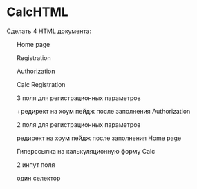 # CalcHTML
Сделать 4 HTML документа:

<ul>Home page</ul>
<ul>Registration</ul>
<ul>Authorization</ul>
<ul>Calc Registration</ul>
<ul>3 поля для регистрационных параметров</ul>
<ul>+редирект на хоум пейдж после заполнения Authorization</ul>
<ul>2 поля для регистрационных параметров</ul>
<ul>редирект на хоум пейдж после заполнения Home page</ul>
<ul>Гиперссылка на калькуляционную форму Calc</ul>
<ul>2 инпут поля</ul>
<ul>один селектор</ul>
